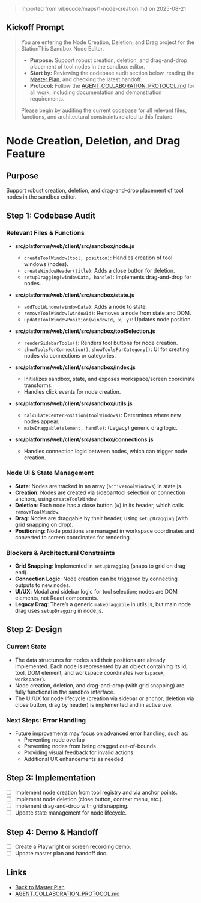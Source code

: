 > Imported from vibecode/maps/1-node-creation.md on 2025-08-21

## Kickoff Prompt

> You are entering the Node Creation, Deletion, and Drag project for the StationThis Sandbox Node Editor.
> 
> - **Purpose:** Support robust creation, deletion, and drag-and-drop placement of tool nodes in the sandbox editor.
> - **Start by:** Reviewing the codebase audit section below, reading the [Master Plan](./SANDBOX_NODE_EDITOR_MASTER_PLAN.md), and checking the latest handoff.
> - **Protocol:** Follow the [AGENT_COLLABORATION_PROTOCOL.md](../../AGENT_COLLABORATION_PROTOCOL.md) for all work, including documentation and demonstration requirements.
> 
> Please begin by auditing the current codebase for all relevant files, functions, and architectural constraints related to this feature.

# Node Creation, Deletion, and Drag Feature

## Purpose
Support robust creation, deletion, and drag-and-drop placement of tool nodes in the sandbox editor.

## Step 1: Codebase Audit

### Relevant Files & Functions

- **src/platforms/web/client/src/sandbox/node.js**
  - `createToolWindow(tool, position)`: Handles creation of tool windows (nodes).
  - `createWindowHeader(title)`: Adds a close button for deletion.
  - `setupDragging(windowData, handle)`: Implements drag-and-drop for nodes.

- **src/platforms/web/client/src/sandbox/state.js**
  - `addToolWindow(windowData)`: Adds a node to state.
  - `removeToolWindow(windowId)`: Removes a node from state and DOM.
  - `updateToolWindowPosition(windowId, x, y)`: Updates node position.

- **src/platforms/web/client/src/sandbox/toolSelection.js**
  - `renderSidebarTools()`: Renders tool buttons for node creation.
  - `showToolsForConnection()`, `showToolsForCategory()`: UI for creating nodes via connections or categories.

- **src/platforms/web/client/src/sandbox/index.js**
  - Initializes sandbox, state, and exposes workspace/screen coordinate transforms.
  - Handles click events for node creation.

- **src/platforms/web/client/src/sandbox/utils.js**
  - `calculateCenterPosition(toolWindows)`: Determines where new nodes appear.
  - `makeDraggable(element, handle)`: (Legacy) generic drag logic.

- **src/platforms/web/client/src/sandbox/connections.js**
  - Handles connection logic between nodes, which can trigger node creation.

### Node UI & State Management

- **State**: Nodes are tracked in an array (`activeToolWindows`) in state.js.
- **Creation**: Nodes are created via sidebar/tool selection or connection anchors, using `createToolWindow`.
- **Deletion**: Each node has a close button (×) in its header, which calls `removeToolWindow`.
- **Drag**: Nodes are draggable by their header, using `setupDragging` (with grid snapping on drop).
- **Positioning**: Node positions are managed in workspace coordinates and converted to screen coordinates for rendering.

### Blockers & Architectural Constraints

- **Grid Snapping**: Implemented in `setupDragging` (snaps to grid on drag end).
- **Connection Logic**: Node creation can be triggered by connecting outputs to new nodes.
- **UI/UX**: Modal and sidebar logic for tool selection; nodes are DOM elements, not React components.
- **Legacy Drag**: There’s a generic `makeDraggable` in utils.js, but main node drag uses `setupDragging` in node.js.

## Step 2: Design

### Current State
- The data structures for nodes and their positions are already implemented. Each node is represented by an object containing its id, tool, DOM element, and workspace coordinates (`workspaceX`, `workspaceY`).
- Node creation, deletion, and drag-and-drop (with grid snapping) are fully functional in the sandbox interface.
- The UI/UX for node lifecycle (creation via sidebar or anchor, deletion via close button, drag by header) is implemented and in active use.

### Next Steps: Error Handling
- Future improvements may focus on advanced error handling, such as:
  - Preventing node overlap
  - Preventing nodes from being dragged out-of-bounds
  - Providing visual feedback for invalid actions
  - Additional UX enhancements as needed

## Step 3: Implementation

- [ ] Implement node creation from tool registry and via anchor points.
- [ ] Implement node deletion (close button, context menu, etc.).
- [ ] Implement drag-and-drop with grid snapping.
- [ ] Update state management for node lifecycle.

## Step 4: Demo & Handoff

- [ ] Create a Playwright or screen recording demo.
- [ ] Update master plan and handoff doc.

## Links

- [Back to Master Plan](./SANDBOX_NODE_EDITOR_MASTER_PLAN.md)
- [AGENT_COLLABORATION_PROTOCOL.md](../../AGENT_COLLABORATION_PROTOCOL.md) 